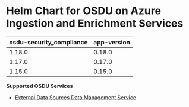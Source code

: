# Helm Chart for OSDU on Azure Ingestion and Enrichment Services

| osdu-security_compliance  | app-version  |
| ------------------------- | ----------   |
| 1.18.0                    | 0.18.0       |
| 1.17.0                    | 0.17.0       |
| 1.15.0                    | 0.15.0       |


__Supported OSDU Services__

- [External Data Sources Data Management Service](https://community.opengroup.org/osdu/platform/data-flow/ingestion/external-data-sources/eds-dms)
